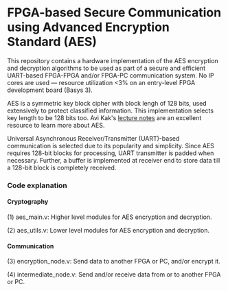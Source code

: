 # FPGA-based Secure Communication using Advanced Encryption Standard (AES)

This repository contains a hardware implementation of the AES encryption and decryption algorithms to be used as part of a secure and efficient UART-based FPGA-FPGA and/or FPGA-PC communication system. No IP cores are used — resource utilization <3% on an entry-level FPGA development board (Basys 3).

AES is a symmetric key block cipher with block lengh of 128 bits, used extensively to protect classified information. This implementation selects key length to be 128 bits too. Avi Kak's [lecture notes](https://engineering.purdue.edu/kak/compsec/NewLectures/Lecture8.pdf) are an excellent resource to learn more about AES.

Universal Asynchronous Receiver/Transmitter (UART)-based communication is selected due to its popularity and simplicity. Since AES requires 128-bit blocks for processing, UART transmitter is padded when necessary. Further, a buffer is implemented at receiver end to store data till a 128-bit block is completely received.

### Code explanation
#### Cryptography
(1) aes_main.v: Higher level modules for AES encryption and decryption.

(2) aes_utils.v: Lower level modules for AES encryption and decryption.

#### Communication
(3) encryption_node.v: Send data to another FPGA or PC, and/or encrypt it.

(4) intermediate_node.v: Send and/or receive data from or to another FPGA or PC.